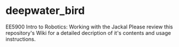# deepwater_bird
EE5900 Intro to Robotics: Working with the Jackal
Please review this repository's Wiki for a detailed decription of it's contents and usage instructions.
